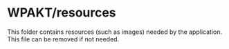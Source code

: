 # WPAKT/resources

This folder contains resources (such as images) needed by the application. This file can
be removed if not needed.
